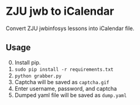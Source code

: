 ZJU jwb to iCalendar
====================

Convert ZJU jwbinfosys lessons into iCalendar file.

## Usage
0. Install pip.
1. `sudo pip install -r requirements.txt`
2. `python grabber.py`
3. Captcha will be saved as `captcha.gif`
4. Enter username, password, and captcha
5. Dumped yaml file will be saved as `dump.yaml`
